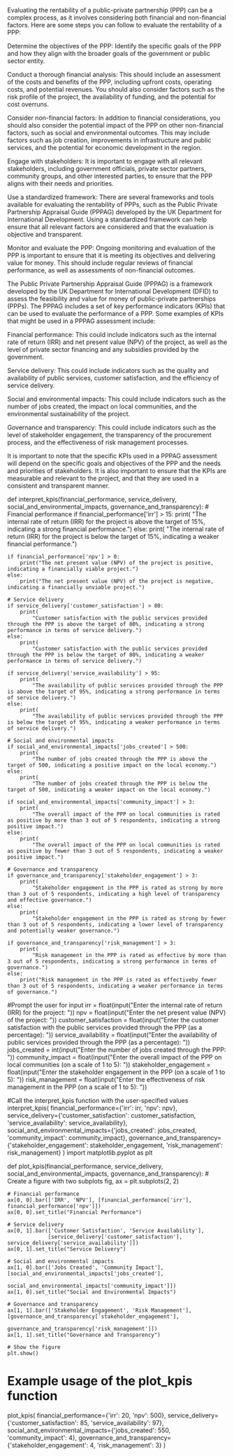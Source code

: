 Evaluating the rentability of a public-private partnership (PPP) can be a complex process, as it involves considering both financial and non-financial factors. Here are some steps you can follow to evaluate the rentability of a PPP:

Determine the objectives of the PPP: Identify the specific goals of the PPP and how they align with the broader goals of the government or public sector entity.

Conduct a thorough financial analysis: This should include an assessment of the costs and benefits of the PPP, including upfront costs, operating costs, and potential revenues. You should also consider factors such as the risk profile of the project, the availability of funding, and the potential for cost overruns.

Consider non-financial factors: In addition to financial considerations, you should also consider the potential impact of the PPP on other non-financial factors, such as social and environmental outcomes. This may include factors such as job creation, improvements in infrastructure and public services, and the potential for economic development in the region.

Engage with stakeholders: It is important to engage with all relevant stakeholders, including government officials, private sector partners, community groups, and other interested parties, to ensure that the PPP aligns with their needs and priorities.

Use a standardized framework: There are several frameworks and tools available for evaluating the rentability of PPPs, such as the Public Private Partnership Appraisal Guide (PPPAG) developed by the UK Department for International Development. Using a standardized framework can help ensure that all relevant factors are considered and that the evaluation is objective and transparent.

Monitor and evaluate the PPP: Ongoing monitoring and evaluation of the PPP is important to ensure that it is meeting its objectives and delivering value for money. This should include regular reviews of financial performance, as well as assessments of non-financial outcomes.

The Public Private Partnership Appraisal Guide (PPPAG) is a framework developed by the UK Department for International Development (DFID) to assess the feasibility and value for money of public-private partnerships (PPPs). The PPPAG includes a set of key performance indicators (KPIs) that can be used to evaluate the performance of a PPP. Some examples of KPIs that might be used in a PPPAG assessment include:

Financial performance: This could include indicators such as the internal rate of return (IRR) and net present value (NPV) of the project, as well as the level of private sector financing and any subsidies provided by the government.

Service delivery: This could include indicators such as the quality and availability of public services, customer satisfaction, and the efficiency of service delivery.

Social and environmental impacts: This could include indicators such as the number of jobs created, the impact on local communities, and the environmental sustainability of the project.

Governance and transparency: This could include indicators such as the level of stakeholder engagement, the transparency of the procurement process, and the effectiveness of risk management processes.

It is important to note that the specific KPIs used in a PPPAG assessment will depend on the specific goals and objectives of the PPP and the needs and priorities of stakeholders. It is also important to ensure that the KPIs are measurable and relevant to the project, and that they are used in a consistent and transparent manner.

def interpret_kpis(financial_performance, service_delivery, social_and_environmental_impacts,
                   governance_and_transparency):
    # Financial performance
    if financial_performance['irr'] > 15:
        print(
            "The internal rate of return (IRR) for the project is above the target of 15%, indicating a strong financial performance.")
    else:
        print(
            "The internal rate of return (IRR) for the project is below the target of 15%, indicating a weaker financial performance.")

    if financial_performance['npv'] > 0:
        print("The net present value (NPV) of the project is positive, indicating a financially viable project.")
    else:
        print("The net present value (NPV) of the project is negative, indicating a financially unviable project.")

    # Service delivery
    if service_delivery['customer_satisfaction'] > 80:
        print(
            "Customer satisfaction with the public services provided through the PPP is above the target of 80%, indicating a strong performance in terms of service delivery.")
    else:
        print(
            "Customer satisfaction with the public services provided through the PPP is below the target of 80%, indicating a weaker performance in terms of service delivery.")

    if service_delivery['service_availability'] > 95:
        print(
            "The availability of public services provided through the PPP is above the target of 95%, indicating a strong performance in terms of service delivery.")
    else:
        print(
            "The availability of public services provided through the PPP is below the target of 95%, indicating a weaker performance in terms of service delivery.")

    # Social and environmental impacts
    if social_and_environmental_impacts['jobs_created'] > 500:
        print(
            "The number of jobs created through the PPP is above the target of 500, indicating a positive impact on the local economy.")
    else:
        print(
            "The number of jobs created through the PPP is below the target of 500, indicating a weaker impact on the local economy.")

    if social_and_environmental_impacts['community_impact'] > 3:
        print(
            "The overall impact of the PPP on local communities is rated as positive by more than 3 out of 5 respondents, indicating a strong positive impact.")
    else:
        print(
            "The overall impact of the PPP on local communities is rated as positive by fewer than 3 out of 5 respondents, indicating a weaker positive impact.")

    # Governance and transparency
    if governance_and_transparency['stakeholder_engagement'] > 3:
        print(
            "Stakeholder engagement in the PPP is rated as strong by more than 3 out of 5 respondents, indicating a high level of transparency and effective governance.")
    else:
        print(
            "Stakeholder engagement in the PPP is rated as strong by fewer than 3 out of 5 respondents, indicating a lower level of transparency and potentially weaker governance.")

    if governance_and_transparency['risk_management'] > 3:
        print(
            "Risk management in the PPP is rated as effective by more than 3 out of 5 respondents, indicating a strong performance in terms of governance.")
    else:
        print("Risk management in the PPP is rated as effectiveby fewer than 3 out of 5 respondents, indicating a weaker performance in terms of governance.")

#Prompt the user for input
irr = float(input("Enter the internal rate of return (IRR) for the project: "))
npv = float(input("Enter the net present value (NPV) of the project: "))
customer_satisfaction = float(input("Enter the customer satisfaction with the public services provided through the PPP (as a percentage): "))
service_availability = float(input("Enter the availability of public services provided through the PPP (as a percentage): "))
jobs_created = int(input("Enter the number of jobs created through the PPP: "))
community_impact = float(input("Enter the overall impact of the PPP on local communities (on a scale of 1 to 5): "))
stakeholder_engagement = float(input("Enter the stakeholder engagement in the PPP (on a scale of 1 to 5): "))
risk_management = float(input("Enter the effectiveness of risk management in the PPP (on a scale of 1 to 5): "))

#Call the interpret_kpis function with the user-specified values
interpret_kpis(
financial_performance={'irr': irr, 'npv': npv},
service_delivery={'customer_satisfaction': customer_satisfaction, 'service_availability': service_availability},
social_and_environmental_impacts={'jobs_created': jobs_created, 'community_impact': community_impact},
governance_and_transparency={'stakeholder_engagement': stakeholder_engagement, 'risk_management': risk_management}
)
import matplotlib.pyplot as plt


def plot_kpis(financial_performance, service_delivery, social_and_environmental_impacts, governance_and_transparency):
    # Create a figure with two subplots
    fig, ax = plt.subplots(2, 2)

    # Financial performance
    ax[0, 0].bar(['IRR', 'NPV'], [financial_performance['irr'], financial_performance['npv']])
    ax[0, 0].set_title("Financial Performance")

    # Service delivery
    ax[0, 1].bar(['Customer Satisfaction', 'Service Availability'],
                 [service_delivery['customer_satisfaction'], service_delivery['service_availability']])
    ax[0, 1].set_title("Service Delivery")

    # Social and environmental impacts
    ax[1, 0].bar(['Jobs Created', 'Community Impact'], [social_and_environmental_impacts['jobs_created'],
                                                        social_and_environmental_impacts['community_impact']])
    ax[1, 0].set_title("Social and Environmental Impacts")

    # Governance and transparency
    ax[1, 1].bar(['Stakeholder Engagement', 'Risk Management'], [governance_and_transparency['stakeholder_engagement'],
                                                                 governance_and_transparency['risk_management']])
    ax[1, 1].set_title("Governance and Transparency")

    # Show the figure
    plt.show()


# Example usage of the plot_kpis function
plot_kpis(
    financial_performance={'irr': 20, 'npv': 500},
    service_delivery={'customer_satisfaction': 85, 'service_availability': 97},
    social_and_environmental_impacts={'jobs_created': 550, 'community_impact': 4},
    governance_and_transparency={'stakeholder_engagement': 4, 'risk_management': 3}
)
